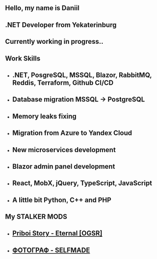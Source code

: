 ## Hello, my name is Daniil

## **.NET Developer from Yekaterinburg**

## Currently working **in progress..**

## **Work Skills**
- ## .NET, PosgreSQL, MSSQL, Blazor, RabbitMQ, Reddis, Terraform, Github CI/CD
- ## Database migration MSSQL -> PostgreSQL
- ## Memory leaks fixing
- ## Migration from Azure to Yandex Cloud
- ## New microservices development
- ## Blazor admin panel development
- ## React, MobX, jQuery, TypeScript, JavaScript
- ## A little bit Python, C++ and PHP

## **My STALKER MODS**
- ## [Priboi Story - Eternal [OGSR]](https://ap-pro.ru/forums/topic/2963-priboi-story-eternal-ogsr/)
- ## [ФОТОГРАФ - SELFMADE](https://ap-pro.ru/forums/topic/3329-fotograf-selfmade/)
